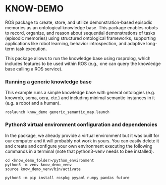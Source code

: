 # KNOW-DEMO

ROS package to create, store, and utilize demonstration-based episodic memories as an ontological knowledge base. This package enables robots to record, organize, and reason about sequential demonstrations of tasks (episodic memories) using structured ontological frameworks, supporting applications like robot learning, behavior introspection, and adaptive long-term task execution.

This package allows to run the knowledge base using rosprolog, which includes features to be used within ROS (e.g., one can query the knowledge base calling a ROS service).


### Running a generic knowledge base

This example runs a simple knowledge base with general ontologies (e.g. knowrob, soma, ocra, etc.) and including minimal semantic instances in it (e.g. a robot and a human). 

```
roslaunch know_demo generic_semantic_map.launch 
``` 


### Python3 virtual environment configuration and dependencies

In the package, we already provide a virtual environment but it was built for our computer and it will probably not work in yours. You can easily delete it and create and configure your own environment executing the following commands in a terminal (note that python3-venv needs to bee installed).

```
cd <know_demo_folder>/python_environment
python3 -m venv know_demo_venv
source know_demo_venv/bin/activate

python3 -m pip install rospkg pyyaml numpy pandas future
```